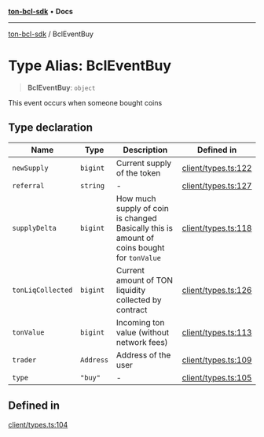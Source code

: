 [**ton-bcl-sdk**](/README.md) • **Docs**

***

[ton-bcl-sdk](/globals.md) / BclEventBuy

# Type Alias: BclEventBuy

> **BclEventBuy**: `object`

This event occurs when someone bought coins

## Type declaration

| Name | Type | Description | Defined in |
| ------ | ------ | ------ | ------ |
| `newSupply` | `bigint` | Current supply of the token | [client/types.ts:122](https://github.com/ton-fun-tech/ton-bcl-sdk/blob/697168e6206aa7f76fe9d3d9c0b1a6a659d39868/src/client/types.ts#L122) |
| `referral` | `string` | - | [client/types.ts:127](https://github.com/ton-fun-tech/ton-bcl-sdk/blob/697168e6206aa7f76fe9d3d9c0b1a6a659d39868/src/client/types.ts#L127) |
| `supplyDelta` | `bigint` | How much supply of coin is changed Basically this is amount of coins bought for `tonValue` | [client/types.ts:118](https://github.com/ton-fun-tech/ton-bcl-sdk/blob/697168e6206aa7f76fe9d3d9c0b1a6a659d39868/src/client/types.ts#L118) |
| `tonLiqCollected` | `bigint` | Current amount of TON liquidity collected by contract | [client/types.ts:126](https://github.com/ton-fun-tech/ton-bcl-sdk/blob/697168e6206aa7f76fe9d3d9c0b1a6a659d39868/src/client/types.ts#L126) |
| `tonValue` | `bigint` | Incoming ton value (without network fees) | [client/types.ts:113](https://github.com/ton-fun-tech/ton-bcl-sdk/blob/697168e6206aa7f76fe9d3d9c0b1a6a659d39868/src/client/types.ts#L113) |
| `trader` | `Address` | Address of the user | [client/types.ts:109](https://github.com/ton-fun-tech/ton-bcl-sdk/blob/697168e6206aa7f76fe9d3d9c0b1a6a659d39868/src/client/types.ts#L109) |
| `type` | `"buy"` | - | [client/types.ts:105](https://github.com/ton-fun-tech/ton-bcl-sdk/blob/697168e6206aa7f76fe9d3d9c0b1a6a659d39868/src/client/types.ts#L105) |

## Defined in

[client/types.ts:104](https://github.com/ton-fun-tech/ton-bcl-sdk/blob/697168e6206aa7f76fe9d3d9c0b1a6a659d39868/src/client/types.ts#L104)
